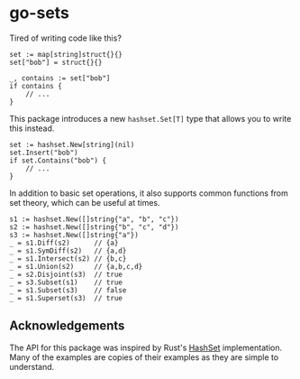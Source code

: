 # go-sets

Tired of writing code like this?

```
set := map[string]struct{}{}
set["bob"] = struct{}{}

_, contains := set["bob"]
if contains {
    // ...
}
```

This package introduces a new `hashset.Set[T]` type that allows you to write this instead.

```
set := hashset.New[string](nil)
set.Insert("bob")
if set.Contains("bob") {
    // ...
}
```

In addition to basic set operations, it also supports common functions from set theory, which can be useful at times.

```
s1 := hashset.New([]string{"a", "b", "c"})
s2 := hashset.New([]string{"b", "c", "d"})
s3 := hashset.New([]string{"a"})
_ = s1.Diff(s2)      // {a}
_ = s1.SymDiff(s2)   // {a,d}
_ = s1.Intersect(s2) // {b,c}
_ = s1.Union(s2)     // {a,b,c,d}
_ = s2.Disjoint(s3)  // true
_ = s3.Subset(s1)    // true
_ = s1.Subset(s3)    // false
_ = s1.Superset(s3)  // true
```

## Acknowledgements

The API for this package was inspired by Rust's [HashSet](https://doc.rust-lang.org/std/collections/hash_set/struct.HashSet.html) implementation. Many of the examples are copies of their examples as they are simple to understand.
